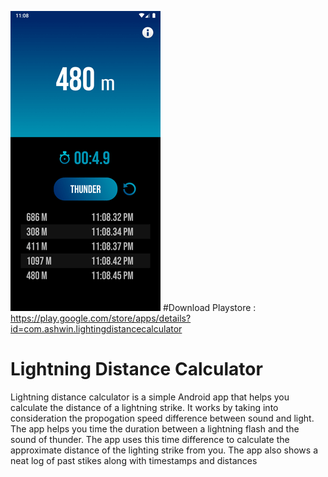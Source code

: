 ![Alt text](https://github.com/ashwinvishesh/LightningDistanceCalculator/raw/master/newscreen.png?raw=true "ScreenShot")
#Download
Playstore : https://play.google.com/store/apps/details?id=com.ashwin.lightingdistancecalculator
# Lightning Distance Calculator
Lightning distance calculator is a simple Android app that helps you calculate the distance of a lightning strike.
It works by taking into consideration the propogation speed difference between sound and light. The app helps you
time the duration between a lightning flash and the sound of thunder. The app uses this time difference to calculate
the approximate distance of the lighting strike from you. The app also shows a neat log of past stikes along with
timestamps and distances
